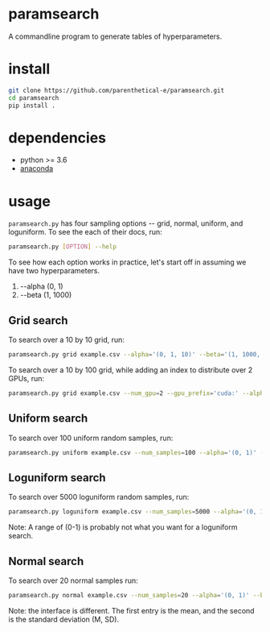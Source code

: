 # paramsearch
A commandline program to generate tables of hyperparameters.

# install
```bash
git clone https://github.com/parenthetical-e/paramsearch.git
cd paramsearch
pip install .
```

# dependencies
- python >= 3.6
- [anaconda](https://docs.anaconda.com/anaconda/install/)


# usage
`paramsearch.py` has four sampling options -- grid, normal, uniform, and loguniform. To see the each of their docs, run:
```bash
paramsearch.py [OPTION] --help
```

To see how each option works in practice, let's start off in assuming we have two hyperparameters.
1. --alpha (0, 1)
2. --beta (1, 1000)

## Grid search
To search over a 10 by 10 grid, run:

```bash
paramsearch.py grid example.csv --alpha='(0, 1, 10)' --beta='(1, 1000, 10)'
```

To search over a 10 by 100 grid, while adding an index to distribute over 2 GPUs, run:

```bash
paramsearch.py grid example.csv --num_gpu=2 --gpu_prefix='cuda:' --alpha='(0, 1, 10)' --beta='(1, 1000, 100)'
```

## Uniform search
To search over 100 uniform random samples, run:

```bash
paramsearch.py uniform example.csv --num_samples=100 --alpha='(0, 1)' --beta='(1, 1000)'
```

## Loguniform search
To search over 5000 loguniform random samples, run:

```bash
paramsearch.py loguniform example.csv --num_samples=5000 --alpha='(0, 1)' --beta='(1, 1000)'
```

Note: A range of (0-1) is probably not what you want for a loguniform search.

## Normal search
To search over 20 normal samples run: 

```bash
paramsearch.py normal example.csv --num_samples=20 --alpha='(0, 1)' --beta='(1, 1000)'
```

Note: the interface is different. The first entry is the mean, and the second is the standard deviation (M, SD).
